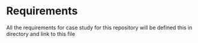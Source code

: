 # Requirements

All the requirements for case study for this repository will be defined this in directory and link to this file

